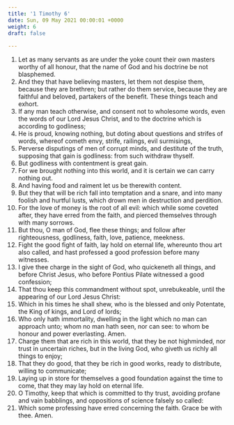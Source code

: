 ```yaml
---
title: '1 Timothy 6'
date: Sun, 09 May 2021 00:00:01 +0000
weight: 6
draft: false
  
---
```


1. Let as many servants as are under the yoke count their own masters worthy of all honour, that the name of God and his doctrine be not blasphemed.
2. And they that have believing masters, let them not despise them, because they are brethren; but rather do them service, because they are faithful and beloved, partakers of the benefit. These things teach and exhort.
3. If any man teach otherwise, and consent not to wholesome words, even the words of our Lord Jesus Christ, and to the doctrine which is according to godliness;
4. He is proud, knowing nothing, but doting about questions and strifes of words, whereof cometh envy, strife, railings, evil surmisings,
5. Perverse disputings of men of corrupt minds, and destitute of the truth, supposing that gain is godliness: from such withdraw thyself.
6. But godliness with contentment is great gain.
7. For we brought nothing into this world, and it is certain we can carry nothing out.
8. And having food and raiment let us be therewith content.
9. But they that will be rich fall into temptation and a snare, and into many foolish and hurtful lusts, which drown men in destruction and perdition.
10. For the love of money is the root of all evil: which while some coveted after, they have erred from the faith, and pierced themselves through with many sorrows.
11. But thou, O man of God, flee these things; and follow after righteousness, godliness, faith, love, patience, meekness.
12. Fight the good fight of faith, lay hold on eternal life, whereunto thou art also called, and hast professed a good profession before many witnesses.
13. I give thee charge in the sight of God, who quickeneth all things, and before Christ Jesus, who before Pontius Pilate witnessed a good confession;
14. That thou keep this commandment without spot, unrebukeable, until the appearing of our Lord Jesus Christ:
15. Which in his times he shall shew, who is the blessed and only Potentate, the King of kings, and Lord of lords;
16. Who only hath immortality, dwelling in the light which no man can approach unto; whom no man hath seen, nor can see: to whom be honour and power everlasting. Amen.
17. Charge them that are rich in this world, that they be not highminded, nor trust in uncertain riches, but in the living God, who giveth us richly all things to enjoy;
18. That they do good, that they be rich in good works, ready to distribute, willing to communicate;
19. Laying up in store for themselves a good foundation against the time to come, that they may lay hold on eternal life.
20. O Timothy, keep that which is committed to thy trust, avoiding profane and vain babblings, and oppositions of science falsely so called:
21. Which some professing have erred concerning the faith. Grace be with thee. Amen.
